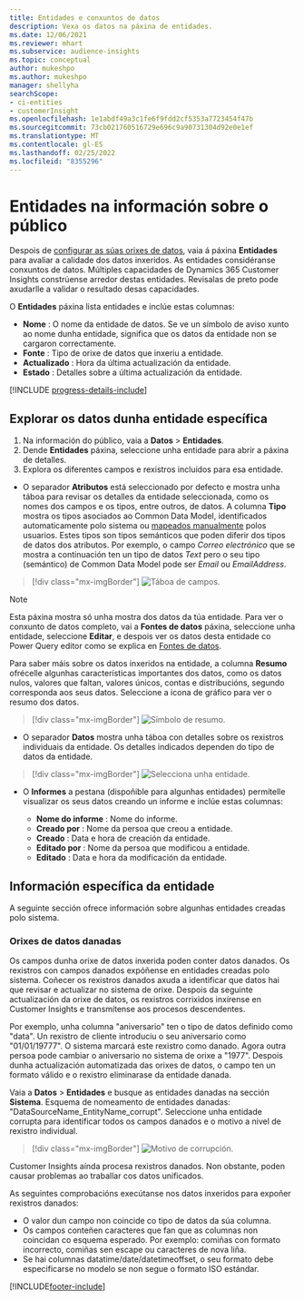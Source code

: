 ```yaml
---
title: Entidades e conxuntos de datos
description: Vexa os datos na páxina de entidades.
ms.date: 12/06/2021
ms.reviewer: mhart
ms.subservice: audience-insights
ms.topic: conceptual
author: mukeshpo
ms.author: mukeshpo
manager: shellyha
searchScope:
- ci-entities
- customerInsight
ms.openlocfilehash: 1e1abdf49a3c1fe6f9fdd2cf5353a7723454f47b
ms.sourcegitcommit: 73cb021760516729e696c9a90731304d92e0e1ef
ms.translationtype: MT
ms.contentlocale: gl-ES
ms.lasthandoff: 02/25/2022
ms.locfileid: "8355296"
---
```

# <a name="entities-in-audience-insights"></a>Entidades na información sobre o público

Despois de [configurar as súas orixes de datos](data-sources.md), vaia á páxina **Entidades** para avaliar a calidade dos datos inxeridos. As entidades considéranse conxuntos de datos. Múltiples capacidades de Dynamics 365 Customer Insights constrúense arredor destas entidades. Revisalas de preto pode axudarlle a validar o resultado desas capacidades.

O **Entidades** páxina lista entidades e inclúe estas columnas:

- **Nome** : O nome da entidade de datos. Se ve un símbolo de aviso xunto ao nome dunha entidade, significa que os datos da entidade non se cargaron correctamente.
- **Fonte** : Tipo de orixe de datos que inxeriu a entidade.
- **Actualizado** : Hora da última actualización da entidade.
- **Estado** : Detalles sobre a última actualización da entidade.

[!INCLUDE [progress-details-include](../includes/progress-details-pane.md)]

## <a name="explore-a-specific-entitys-data"></a>Explorar os datos dunha entidade específica

1. Na información do público, vaia a **Datos** > **Entidades**.
1. Dende **Entidades** páxina, seleccione unha entidade para abrir a páxina de detalles.  
1. Explora os diferentes campos e rexistros incluídos para esa entidade.

- O separador **Atributos** está seleccionado por defecto e mostra unha táboa para revisar os detalles da entidade seleccionada, como os nomes dos campos e os tipos, entre outros, de datos. A columna **Tipo** mostra os tipos asociados ao Common Data Model, identificados automaticamente polo sistema ou [mapeados manualmente](map-entities.md) polos usuarios. Estes tipos son tipos semánticos que poden diferir dos tipos de datos dos atributos. Por exemplo, o campo *Correo electrónico* que se mostra a continuación ten un tipo de datos *Text* pero o seu tipo (semántico) de Common Data Model pode ser *Email* ou *EmailAddress*.

> [!div class="mx-imgBorder"]
> ![Táboa de campos.](media/data-manager-entities-fields.PNG "Táboa de campos")

> [!NOTE]
> Esta páxina mostra só unha mostra dos datos da túa entidade. Para ver o conxunto de datos completo, vai a **Fontes de datos** páxina, seleccione unha entidade, seleccione **Editar**, e despois ver os datos desta entidade co Power Query editor como se explica en [Fontes de datos](data-sources.md).

Para saber máis sobre os datos inxeridos na entidade, a columna **Resumo** ofrécelle algunhas características importantes dos datos, como os datos nulos, valores que faltan, valores únicos, contas e distribucións, segundo corresponda aos seus datos. Seleccione a icona de gráfico para ver o resumo dos datos.

> [!div class="mx-imgBorder"]
> ![Símbolo de resumo.](media/data-manager-entities-summary.png "Táboa de resumo de datos")

- O separador **Datos** mostra unha táboa con detalles sobre os rexistros individuais da entidade. Os detalles indicados dependen do tipo de datos da entidade.

> [!div class="mx-imgBorder"]
> ![Selecciona unha entidade.](media/data-manager-entities-data.png "Seleccionar unha entidade")

- O **Informes** a pestana (dispoñible para algunhas entidades) permítelle visualizar os seus datos creando un informe e inclúe estas columnas:

  - **Nome do informe** : Nome do informe.
  - **Creado por** : Nome da persoa que creou a entidade.
  - **Creado** : Data e hora de creación da entidade.
  - **Editado por** : Nome da persoa que modificou a entidade.
  - **Editado** : Data e hora da modificación da entidade. 

## <a name="entity-specific-information"></a>Información específica da entidade

A seguinte sección ofrece información sobre algunhas entidades creadas polo sistema.

### <a name="corrupted-data-sources"></a>Orixes de datos danadas

Os campos dunha orixe de datos inxerida poden conter datos danados. Os rexistros con campos danados expóñense en entidades creadas polo sistema. Coñecer os rexistros danados axuda a identificar que datos hai que revisar e actualizar no sistema de orixe. Despois da seguinte actualización da orixe de datos, os rexistros corrixidos inxírense en Customer Insights e transmítense aos procesos descendentes. 

Por exemplo, unha columna "aniversario" ten o tipo de datos definido como "data". Un rexistro de cliente introduciu o seu aniversario como "01/01/19777". O sistema marcará este rexistro como danado. Agora outra persoa pode cambiar o aniversario no sistema de orixe a "1977". Despois dunha actualización automatizada das orixes de datos, o campo ten un formato válido e o rexistro eliminarase da entidade danada. 

Vaia a **Datos** > **Entidades** e busque as entidades danadas na sección **Sistema**. Esquema de nomeamento de entidades danadas: "DataSourceName_EntityName_corrupt". Seleccione unha entidade corrupta para identificar todos os campos danados e o motivo a nivel de rexistro individual.
> [!div class="mx-imgBorder"]
> ![Motivo de corrupción.](media/corruption-reason.png "Razón de corrupción")

Customer Insights aínda procesa rexistros danados. Non obstante, poden causar problemas ao traballar cos datos unificados.

As seguintes comprobacións execútanse nos datos inxeridos para expoñer rexistros danados: 

- O valor dun campo non coincide co tipo de datos da súa columna.
- Os campos conteñen caracteres que fan que as columnas non coincidan co esquema esperado. Por exemplo: comiñas con formato incorrecto, comiñas sen escape ou caracteres de nova liña.
- Se hai columnas datatime/date/datetimeoffset, o seu formato debe especificarse no modelo se non segue o formato ISO estándar.


[!INCLUDE[footer-include](../includes/footer-banner.md)]
